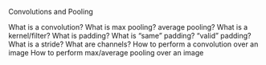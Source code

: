 Convolutions and Pooling

What is a convolution?
What is max pooling? average pooling?
What is a kernel/filter?
What is padding?
What is “same” padding? “valid” padding?
What is a stride?
What are channels?
How to perform a convolution over an image
How to perform max/average pooling over an image